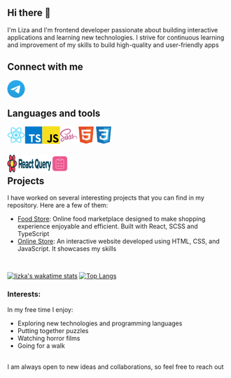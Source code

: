 ## Hi there 👋

I'm Liza and I'm frontend developer passionate about building interactive applications and learning new technologies. I strive for continuous learning and improvement of my skills to build high-quality and user-friendly apps

## Connect with me
[<img align='left' alt='telegram' width='40px' src='https://github.com/LizKa2091/LizKa2091/raw/main/Telegram.svg' title='@lizka2091'/>](https://t.me/lizka2091)

<br />
<br />

## Languages and tools
<p align="left">
    <img align='left' alt='react' width='40px' height='40px' src='https://github.com/LizKa2091/LizKa2091/raw/main/React.svg' title='React'/>
    <img align='left' alt='typescript' width='40px' height='40px' src='https://github.com/LizKa2091/LizKa2091/raw/main/Typescript.svg' title='TypeScript'/>
    <img align='left' alt='javascript' width='40px' height='40px' src='https://github.com/LizKa2091/LizKa2091/raw/main/Javascript.svg' title='JavaScript'/>
    <img align='left' alt='scss/sass' width='40px' height='40px' src='https://github.com/LizKa2091/LizKa2091/raw/main/Sass.svg' title='SCSS/SASS'/>
    <img align='left' alt='html5' width='40px' height='40px' src='https://github.com/LizKa2091/LizKa2091/raw/main/Html5.svg' title='HTML'/>
    <img align='left' alt='css' width='40px' height='40px' src='https://github.com/LizKa2091/LizKa2091/raw/main/Css3.svg' title='CSS'/>
</p>
<br />
<br />
<br />
<p align="left">
    <img align='left' alt='React Query' width='100px' height='40px' src='https://github.com/LizKa2091/LizKa2091/raw/main/react-query-seeklogo.svg' title='React Query'/>
    <img align='left' alt='React Hook Form' width='40px' height='40px' src='https://github.com/LizKa2091/LizKa2091/raw/main/react-hook-form-logo-grey.svg' title='React Hook Form'/>
</p>
<br />

## Projects
I have worked on several interesting projects that you can find in my repository. Here are a few of them:
- [Food Store](https://github.com/LizKa2091/food-store): Online food marketplace designed to make shopping experience enjoyable and efficient. Built with React, SCSS and TypeScript
- [Online Store](https://github.com/LizKa2091/online-store): An interactive website developed using HTML, CSS, and JavaScript. It showcases my skills
<br />

[![lizka's wakatime stats](https://github-readme-stats.vercel.app/api/wakatime?username=lizka2091)](https://github.com/anuraghazra/github-readme-stats)
[![Top Langs](https://github-readme-stats.vercel.app/api/top-langs/?username=LizKa2091&layout=compact)](https://github.com/anuraghazra/github-readme-stats)

### Interests:
In my free time I enjoy:
- Exploring new technologies and programming languages
- Putting together puzzles
- Watching horror films
- Going for a walk
<br />
I am always open to new ideas and collaborations, so feel free to reach out
